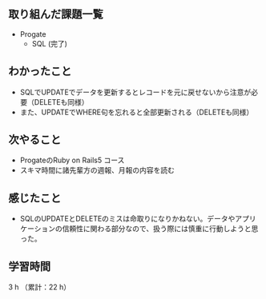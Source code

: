 ## 取り組んだ課題一覧
- Progate
  - SQL (完了)
## わかったこと
- SQLでUPDATEでデータを更新するとレコードを元に戻せないから注意が必要（DELETEも同様）
- また、UPDATEでWHERE句を忘れると全部更新される（DELETEも同様）
## 次やること
- ProgateのRuby on Rails5 コース
- スキマ時間に諸先輩方の週報、月報の内容を読む
## 感じたこと
- SQLのUPDATEとDELETEのミスは命取りになりかねない。データやアプリケーションの信頼性に関わる部分なので、扱う際には慎重に行動しようと思った。
## 学習時間
3 h （累計：22 h）
